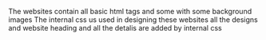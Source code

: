 The websites contain all basic html tags and 
some with some background images 
The internal css us used in designing these websites
all the designs and website heading and all 
the detalis are added by internal css
